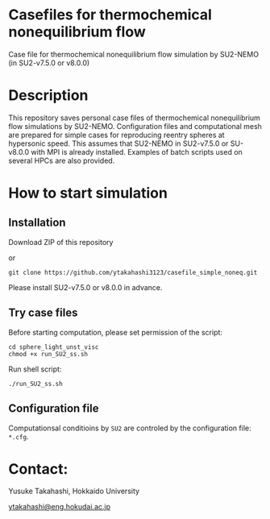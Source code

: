 # Casefiles for thermochemical nonequilibrium flow

Case file for thermochemical nonequilibrium flow simulation by SU2-NEMO (in SU2-v7.5.0 or v8.0.0)

# Description

This repository saves personal case files of thermochemical nonequilibrium flow simulations by SU2-NEMO.
Configuration files and computational mesh are prepared for simple cases for reproducing reentry spheres at hypersonic speed.
This assumes that SU2-NEMO in SU2-v7.5.0 or SU-v8.0.0 with MPI is already installed.
Examples of batch scripts used on several HPCs are also provided.


# How to start simulation

## Installation

Download ZIP of this repository

or

```console
git clone https://github.com/ytakahashi3123/casefile_simple_noneq.git
```

Please install SU2-v7.5.0 or v8.0.0 in advance.

## Try case files

Before starting computation, please set permission of the script:

```console
cd sphere_light_unst_visc
chmod +x run_SU2_ss.sh
```

Run shell script:

```console
./run_SU2_ss.sh
```

## Configuration file

Computationsal conditioins by `SU2` are controled by the configuration file: `*.cfg`.


# Contact:

Yusuke Takahashi, Hokkaido University

ytakahashi@eng.hokudai.ac.jp
